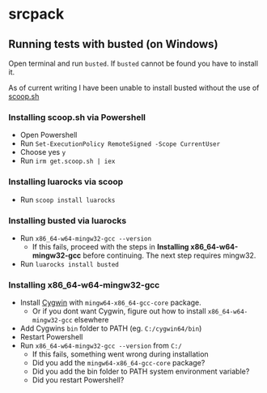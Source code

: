 # srcpack

## Running tests with busted (on Windows)

Open terminal and run `busted`. 
If `busted` cannot be found you have to install it. 

As of current writing I have been unable to install busted without the use of [scoop.sh](https://scoop.sh/)

### Installing scoop.sh via Powershell

- Open Powershell
- Run `Set-ExecutionPolicy RemoteSigned -Scope CurrentUser`
- Choose yes `y`
- Run `irm get.scoop.sh | iex`

### Installing luarocks via scoop

- Run `scoop install luarocks`

### Installing busted via luarocks

- Run `x86_64-w64-mingw32-gcc --version`
  - If this fails, proceed with the steps in **Installing x86_64-w64-mingw32-gcc** before continuing. The next step requires mingw32.
- Run `luarocks install busted`

### Installing x86_64-w64-mingw32-gcc

  - Install [Cygwin](http://cygwin.com/install.html) with `mingw64-x86_64-gcc-core` package.
    - Or if you dont want Cygwin, figure out how to install `x86_64-w64-mingw32-gcc` elsewhere
  - Add Cygwins `bin` folder to PATH (eg. `C:/cygwin64/bin`)
  - Restart Powershell
  - Run `x86_64-w64-mingw32-gcc --version` from `C:/`
    - If this fails, something went wrong during installation
    - Did you add the `mingw64-x86_64-gcc-core` package?
    - Did you add the bin folder to PATH system environment variable?
    - Did you restart Powershell?
